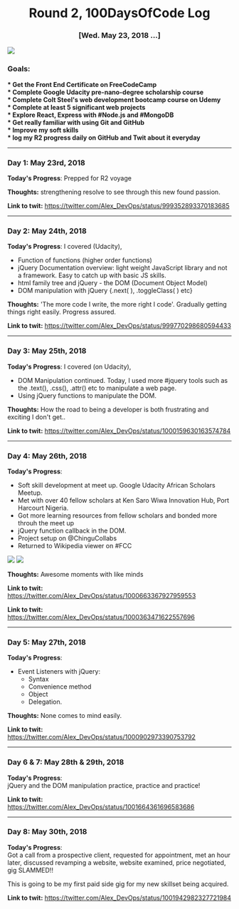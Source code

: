 <h1 align = "center">Round 2, 100DaysOfCode Log</h1>
<h3 align = "center"> [Wed. May 23,  2018 ...]</h3>
<img src = "https://wallpapercave.com/wp/wp2234550.png">

<h3> Goals:</h3>
<strong>  * Get the Front End Certificate on FreeCodeCamp </strong> <br>
<strong>  * Complete Google Udacity pre-nano-degree scholarship course </strong> <br>
<strong>  * Complete Colt Steel's web development bootcamp course on Udemy </strong> <br>
<strong>  * Complete at least 5 significant web projects </strong> <br>
<strong>  * Explore React, Express with #Node.js and #MongoDB </strong> <br>
<strong>  * Get really familiar with using Git and GitHub </strong> <br>
<strong>  * Improve my soft skills </strong> <br>
<strong>  * log my R2 progress daily on GitHub and Twit about it everyday </strong>


------------------------------------------------------------------------

<h3>Day 1: May 23rd, 2018</h3>

**Today's Progress**: Prepped for R2 voyage

**Thoughts:** strengthening resolve to see through this new found passion.

**Link to twit:** https://twitter.com/Alex_DevOps/status/999352893370183685

------------------------------------------------------------------------

<h3>Day 2: May 24th, 2018</h3>

**Today's Progress**: I covered (Udacity), 
* Function of functions (higher order functions)
* jQuery Documentation overview: light weight JavaScript library and not a framework. Easy to catch up with basic JS skills.
* html family tree and jQuery - the DOM (Document Object Model)
* DOM manipulation with jQuery {.next( ), .toggleClass( ) etc}

**Thoughts:** 'The more code I write, the more right I code'. Gradually getting things right easily. Progress assured.

**Link to twit:** https://twitter.com/Alex_DevOps/status/999770298680594433

------------------------------------------------------------------------

<h3>Day 3: May 25th, 2018</h3>

**Today's Progress**: I covered (on Udacity), 
* DOM Manipulation continued. Today, I used more #jquery tools such as the .text(), .css(), .attr() etc to manipulate a web page. 
* Using jQuery functions to manipulate the DOM.

**Thoughts:** How the road to being a developer is both frustrating and exciting I don't get..

**Link to twit:** https://twitter.com/Alex_DevOps/status/1000159630163574784


------------------------------------------------------------------------

<h3>Day 4: May 26th, 2018</h3>

**Today's Progress**:  
* Soft skill development at meet up. Google Udacity African Scholars Meetup.
* Met with over 40 fellow scholars at Ken Saro Wiwa Innovation Hub, Port Harcourt Nigeria.
* Got more learning resources from fellow scholars and bonded more throuh the meet up
* jQuery function callback in the DOM.
* Project setup on @ChinguCollabs 
* Returned to Wikipedia viewer on #FCC

<img src = "http://alexporobe.com/blog/wp-content/uploads/2018/05/ALCWithGoogleMeetup-Alex.jpg">

<img src = "http://alexporobe.com/blog/wp-content/uploads/2018/05/Meetup-1.jpeg">

**Thoughts:** Awesome moments with like minds

**Link to twit:** https://twitter.com/Alex_DevOps/status/1000663367927959553

**Link to twit:** https://twitter.com/Alex_DevOps/status/1000363471622557696


------------------------------------------------------------------------

<h3>Day 5: May 27th, 2018</h3>

**Today's Progress**:  
* Event Listeners with jQuery:
  - Syntax
  - Convenience method
  - Object
  - Delegation.

**Thoughts:** None comes to mind easily.

**Link to twit:** https://twitter.com/Alex_DevOps/status/1000902973390753792


------------------------------------------------------------------------

<h3>Day 6 & 7: May 28th & 29th, 2018</h3>

**Today's Progress**:  
jQuery and the DOM manipulation practice, practice and practice!

**Link to twit:** https://twitter.com/Alex_DevOps/status/1001664361696583686


------------------------------------------------------------------------

<h3>Day 8: May 30th, 2018</h3>

**Today's Progress**:  
Got a call from a prospective client, requested for appointment, met an hour later, discussed revamping a website,
website examined, price negotiated, gig SLAMMED!!

This is going to be my first paid side gig for my new skillset being acquired.

**Link to twit:** https://twitter.com/Alex_DevOps/status/1001942982327721984

